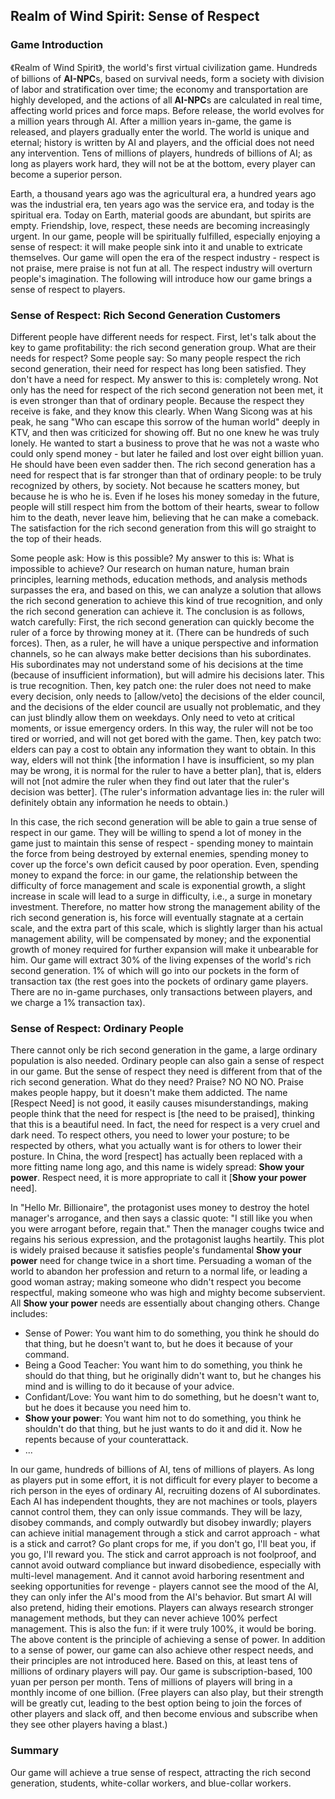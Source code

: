 ## Realm of Wind Spirit: Sense of Respect

### Game Introduction

《Realm of Wind Spirit》, the world's first virtual civilization game. Hundreds of billions of **AI-NPC**s, based on survival needs, form a society with division of labor and stratification over time; the economy and transportation are highly developed, and the actions of all **AI-NPC**s are calculated in real time, affecting world prices and force maps. Before release, the world evolves for a million years through AI. After a million years in-game, the game is released, and players gradually enter the world. The world is unique and eternal; history is written by AI and players, and the official does not need any intervention. Tens of millions of players, hundreds of billions of AI; as long as players work hard, they will not be at the bottom, every player can become a superior person.

Earth, a thousand years ago was the agricultural era, a hundred years ago was the industrial era, ten years ago was the service era, and today is the spiritual era. Today on Earth, material goods are abundant, but spirits are empty. Friendship, love, respect, these needs are becoming increasingly urgent. In our game, people will be spiritually fulfilled, especially enjoying a sense of respect: it will make people sink into it and unable to extricate themselves. Our game will open the era of the respect industry - respect is not praise, mere praise is not fun at all. The respect industry will overturn people's imagination. The following will introduce how our game brings a sense of respect to players.

### Sense of Respect: Rich Second Generation Customers

Different people have different needs for respect. First, let's talk about the key to game profitability: the rich second generation group. What are their needs for respect? Some people say: So many people respect the rich second generation, their need for respect has long been satisfied. They don't have a need for respect. My answer to this is: completely wrong. Not only has the need for respect of the rich second generation not been met, it is even stronger than that of ordinary people. Because the respect they receive is fake, and they know this clearly. When Wang Sicong was at his peak, he sang "Who can escape this sorrow of the human world" deeply in KTV, and then was criticized for showing off. But no one knew he was truly lonely. He wanted to start a business to prove that he was not a waste who could only spend money - but later he failed and lost over eight billion yuan. He should have been even sadder then. The rich second generation has a need for respect that is far stronger than that of ordinary people: to be truly recognized by others, by society. Not because he scatters money, but because he is who he is. Even if he loses his money someday in the future, people will still respect him from the bottom of their hearts, swear to follow him to the death, never leave him, believing that he can make a comeback. The satisfaction for the rich second generation from this will go straight to the top of their heads.

Some people ask: How is this possible? My answer to this is: What is impossible to achieve? Our research on human nature, human brain principles, learning methods, education methods, and analysis methods surpasses the era, and based on this, we can analyze a solution that allows the rich second generation to achieve this kind of true recognition, and only the rich second generation can achieve it. The conclusion is as follows, watch carefully: First, the rich second generation can quickly become the ruler of a force by throwing money at it. (There can be hundreds of such forces). Then, as a ruler, he will have a unique perspective and information channels, so he can always make better decisions than his subordinates. His subordinates may not understand some of his decisions at the time (because of insufficient information), but will admire his decisions later. This is true recognition. Then, key patch one: the ruler does not need to make every decision, only needs to [allow/veto] the decisions of the elder council, and the decisions of the elder council are usually not problematic, and they can just blindly allow them on weekdays. Only need to veto at critical moments, or issue emergency orders. In this way, the ruler will not be too tired or worried, and will not get bored with the game. Then, key patch two: elders can pay a cost to obtain any information they want to obtain. In this way, elders will not think [the information I have is insufficient, so my plan may be wrong, it is normal for the ruler to have a better plan], that is, elders will not [not admire the ruler when they find out later that the ruler's decision was better]. (The ruler's information advantage lies in: the ruler will definitely obtain any information he needs to obtain.)

In this case, the rich second generation will be able to gain a true sense of respect in our game. They will be willing to spend a lot of money in the game just to maintain this sense of respect - spending money to maintain the force from being destroyed by external enemies, spending money to cover up the force's own deficit caused by poor operation. Even, spending money to expand the force: in our game, the relationship between the difficulty of force management and scale is exponential growth, a slight increase in scale will lead to a surge in difficulty, i.e., a surge in monetary investment. Therefore, no matter how strong the management ability of the rich second generation is, his force will eventually stagnate at a certain scale, and the extra part of this scale, which is slightly larger than his actual management ability, will be compensated by money; and the exponential growth of money required for further expansion will make it unbearable for him. Our game will extract 30% of the living expenses of the world's rich second generation. 1% of which will go into our pockets in the form of transaction tax (the rest goes into the pockets of ordinary game players. There are no in-game purchases, only transactions between players, and we charge a 1% transaction tax).

### Sense of Respect: Ordinary People

There cannot only be rich second generation in the game, a large ordinary population is also needed. Ordinary people can also gain a sense of respect in our game. But the sense of respect they need is different from that of the rich second generation. What do they need? Praise? NO NO NO. Praise makes people happy, but it doesn't make them addicted. The name [Respect Need] is not good, it easily causes misunderstandings, making people think that the need for respect is [the need to be praised], thinking that this is a beautiful need. In fact, the need for respect is a very cruel and dark need. To respect others, you need to lower your posture; to be respected by others, what you actually want is for others to lower their posture. In China, the word [respect] has actually been replaced with a more fitting name long ago, and this name is widely spread: **Show your power**. Respect need, it is more appropriate to call it [**Show your power** need].

In "Hello Mr. Billionaire", the protagonist uses money to destroy the hotel manager's arrogance, and then says a classic quote: "I still like you when you were arrogant before, regain that." Then the manager coughs twice and regains his serious expression, and the protagonist laughs heartily. This plot is widely praised because it satisfies people's fundamental **Show your power** need for change twice in a short time. Persuading a woman of the world to abandon her profession and return to a normal life, or leading a good woman astray; making someone who didn't respect you become respectful, making someone who was high and mighty become subservient. All **Show your power** needs are essentially about changing others. Change includes:

- Sense of Power: You want him to do something, you think he should do that thing, but he doesn't want to, but he does it because of your command.
- Being a Good Teacher: You want him to do something, you think he should do that thing, but he originally didn't want to, but he changes his mind and is willing to do it because of your advice.
- Confidant/Love: You want him to do something, but he doesn't want to, but he does it because you need him to.
- **Show your power**: You want him not to do something, you think he shouldn't do that thing, but he just wants to do it and did it. Now he repents because of your counterattack.
- ...

In our game, hundreds of billions of AI, tens of millions of players. As long as players put in some effort, it is not difficult for every player to become a rich person in the eyes of ordinary AI, recruiting dozens of AI subordinates. Each AI has independent thoughts, they are not machines or tools, players cannot control them, they can only issue commands. They will be lazy, disobey commands, and comply outwardly but disobey inwardly; players can achieve initial management through a stick and carrot approach - what is a stick and carrot? Go plant crops for me, if you don't go, I'll beat you, if you go, I'll reward you. The stick and carrot approach is not foolproof, and cannot avoid outward compliance but inward disobedience, especially with multi-level management. And it cannot avoid harboring resentment and seeking opportunities for revenge - players cannot see the mood of the AI, they can only infer the AI's mood from the AI's behavior. But smart AI will also pretend, hiding their emotions. Players can always research stronger management methods, but they can never achieve 100% perfect management. This is also the fun: if it were truly 100%, it would be boring. The above content is the principle of achieving a sense of power. In addition to a sense of power, our game can also achieve other respect needs, and their principles are not introduced here. Based on this, at least tens of millions of ordinary players will pay. Our game is subscription-based, 100 yuan per person per month. Tens of millions of players will bring in a monthly income of one billion. (Free players can also play, but their strength will be greatly cut, leading to the best option being to join the forces of other players and slack off, and then become envious and subscribe when they see other players having a blast.)

### Summary

Our game will achieve a true sense of respect, attracting the rich second generation, students, white-collar workers, and blue-collar workers.